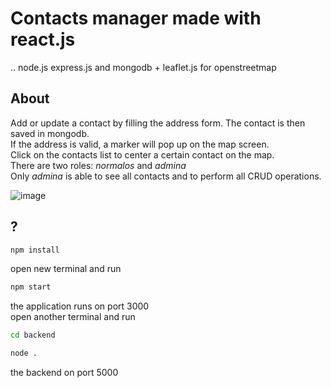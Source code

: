 # Contacts manager made with react.js
..  node.js express.js and mongodb + leaflet.js for openstreetmap

## About
Add or update a contact by filling the address form. The contact is then saved in mongodb.\
If the address is valid, a marker will pop up on the map screen.\
Click on the contacts list to center a certain contact on the map.\
There are two roles: *normalos* and *admina*\
Only *admina* is able to see all contacts and to perform all CRUD operations.

![image](https://user-images.githubusercontent.com/63077827/145820729-1172c3e1-83a2-4c9d-b7da-a6f4ec61e7e7.png)

## ?
```bash
npm install
```
open new terminal and run
```bash
npm start
```
the application runs on port 3000\
open another terminal and run

```bash
cd backend

```

```bash
node .
```
the backend on port 5000
